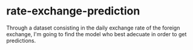 # rate-exchange-prediction
Through a dataset consisting in the daily exchange rate of the foreign exchange, I'm going to find the model who best adecuate in order to get predictions.
